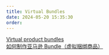 ```yaml
---
title: Virtual Bundles
date: 2024-05-20 15:35:30
order: 
---
```


[Virtual product bundles](https://sellercentral.amazon.com/help/hub/reference/G87HAE6PMKKM23Z7)  
[如何制作亚马逊 Bundle（虚拟捆绑商品）](https://zhuanlan.zhihu.com/p/425718370)  
